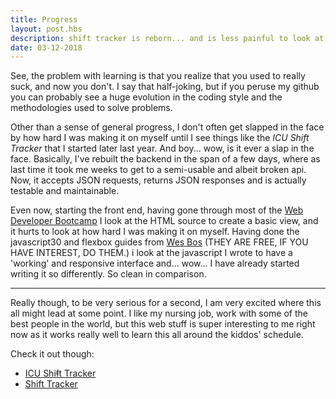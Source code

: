 ```yaml
---
title: Progress
layout: post.hbs
description: shift tracker is reborn... and is less painful to look at.
date: 03-12-2018
---
```

See, the problem with learning is that you realize that you used to really suck, and now you don't. I say that half-joking, but if you peruse my github you can probably see a huge evolution in the coding style and the methodologies used to solve problems.

Other than a sense of general progress, I don't often get slapped in the face by how hard I was making it on myself until I see things like the *ICU Shift Tracker* that I started later last year. And boy... wow, is it ever a slap in the face. Basically, I've rebuilt the backend in the span of a few days, where as last time it took me weeks to get to a semi-usable and albeit broken api.  Now, it accepts JSON requests, returns JSON responses and is actually testable and maintainable.

Even now, starting the front end, having gone through most of the [Web Developer Bootcamp](https://www.udemy.com/the-web-developer-bootcamp/) I look at the HTML source to create a basic view, and it hurts to look at how hard I was making it on myself.  Having done the javascript30 and flexbox guides from [Wes Bos](http://wesbos.com/) (THEY ARE FREE, IF YOU HAVE INTEREST, DO THEM.) i look at the javascript I wrote to have a 'working' and responsive interface and... wow... I have already started writing it so differently.  So clean in comparison.

---

Really though, to be very serious for a second, I am very excited where this all might lead at some point.  I like my nursing job, work with some of the best people in the world, but this web stuff is super interesting to me right now as it works really well to learn this all around the kiddos' schedule.

Check it out though:

- [ICU Shi~~f~~t Tracker](https://github.com/neenjaw/icu-shift-tracker)
- [Shift Tracker](https://github.com/neenjaw/shift-tracker)